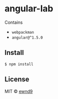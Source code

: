 # angular-lab

Contains

- `webpackman`
- `angular@^1.5.0`

## Install

```
$ npm install
```

## License

MIT © [ewnd9](http://ewnd9.com)
